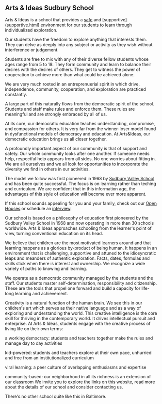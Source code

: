 ## Arts & Ideas Sudbury School

Arts & Ideas is a school that provides a [safe](safety.html) and [supportive](supportive.html] environment for our students to learn through individualized exploration.

Our students have the freedom to explore anything that interests them. They can delve as deeply into any subject or activity as they wish without interference or judgement.

Students are free to mix with any of their diverse fellow students whose ages range from 5 to 18. They form community and learn to balance their desires with the desires of others. They get to witness the power of cooperation to achieve more than what could be achieved alone. 

We are very much rooted in an entreprenuerial spirit in which drive, independence, community, cooperation, and exploration are practiced constantly. 

A large part of this naturally flows from the democratic spirit of the school. Students and staff make rules and enforce them. These rules are meaningful and are strongly embraced by all of us.

At its core, our democratic education teaches understanding, compromise, and compassion for others. It is very far from the winner-loser model found in dysfunctional models of democracy and education. At Arts&Ideas, our democratic education brings us all closer together.

A profoundly important aspect of our community is that of support and safety. Our whole community looks after one another. If someone needs help, respectful help appears from all sides. No one worries about fitting in. We are all ourselves and we all look for opportunities to incorporate the diversity we find in others in our activities. 

The model we follow was first pioneered in 1968 by [Sudbury Valley School](http://www.sudval.org/) and has been quite successful. The focus is on learning rather than teching and curriculum. We are confident that in this information age, the advantages of this style of education will become ever more apparent. 

If this school sounds appealing for you and your family, check out our [Open Houses](openhouse.html) or schedule an [interview](admissions.html). 




Our school is based on a philosophy of education first pioneered by the Sudbury Valley School in 1968 and now operating in more than 30 schools worldwide. Arts & Ideas approaches schooling from the learner's point of view, turning conventional education on its head.

We believe that children are the most motivated learners around and that learning happens as a glorious by-product of being human. It happens in an environment that is challenging, supportive and attuned to the idiosyncratic leaps and meanders of authentic exploration. Facts, dates, formulas and skills stick when there is interest and ownership. We recognize a wide variety of paths to knowing and learning.

We operate as a democratic community managed by the students and the staff. Our students master self-determination, responsibility and citizenship. These are the tools that propel one forward and build a capacity for life-long learning and achievement.

Creativity is a natural function of the human brain. We see this in our children's art which serves as their native language and as a way of exploring and understanding the world. This creative intelligence is the core skill for thriving in the contemporary world. It drives intellectual pursuit and enterprise. At Arts & Ideas, students engage with the creative process of living life on their own terms:

a working democracy: students and teachers together make the rules and manage day to day activities

kid-powered: students and teachers explore at their own pace, unhurried and free from an institutionalized curriculum

viral learning: a peer culture of overlapping enthusiasms and expertise

community-based: our neighborhood in all its richness is an extension of our classroom
We invite you to explore the links on this website, read more about the details of our school and consider contacting us.

There's no other school quite like this in Baltimore.

